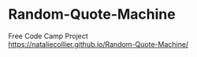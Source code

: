 # Random-Quote-Machine
Free Code Camp Project<br>
<a href="https://nataliecollier.github.io/Random-Quote-Machine/">https://nataliecollier.github.io/Random-Quote-Machine/</a>
